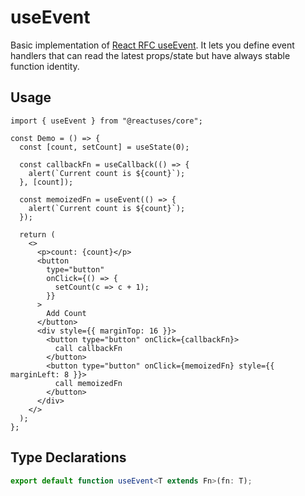 # useEvent

Basic implementation of [React RFC useEvent](https://github.com/reactjs/rfcs/pull/220). It lets you define event handlers that can read the latest props/state but have always stable function identity.

## Usage

```tsx
import { useEvent } from "@reactuses/core";

const Demo = () => {
  const [count, setCount] = useState(0);

  const callbackFn = useCallback(() => {
    alert(`Current count is ${count}`);
  }, [count]);

  const memoizedFn = useEvent(() => {
    alert(`Current count is ${count}`);
  });

  return (
    <>
      <p>count: {count}</p>
      <button
        type="button"
        onClick={() => {
          setCount(c => c + 1);
        }}
      >
        Add Count
      </button>
      <div style={{ marginTop: 16 }}>
        <button type="button" onClick={callbackFn}>
          call callbackFn
        </button>
        <button type="button" onClick={memoizedFn} style={{ marginLeft: 8 }}>
          call memoizedFn
        </button>
      </div>
    </>
  );
};
```

## Type Declarations

```ts
export default function useEvent<T extends Fn>(fn: T);
```
